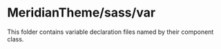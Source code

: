 # MeridianTheme/sass/var

This folder contains variable declaration files named by their component class.
